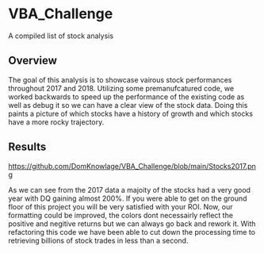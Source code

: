 # VBA_Challenge
A compiled list of stock analysis

## Overview ##

The goal of this analysis is to showcase vairous stock performances throughout 2017 and 2018. Utilizing some premanufcatured code, we worked backwards to speed up the performance of the existing code as well as debug it so we can have a clear view of the stock data. Doing this paints a picture of which stocks have a history of growth and which stocks have a more rocky trajectory.

## Results ##

https://github.com/DomKnowlage/VBA_Challenge/blob/main/Stocks2017.png

As we can see from the 2017 data a majoity of the stocks had a very good year with DQ gaining almost 200%. If you were able to get on the ground floor of this project you will be very satisfied with your ROI. Now, our formatting could be improved, the colors dont necessairly reflect the positive and negitive returns but we can always go back and rework it. With refactoring this code we have been able to cut down the processing time to retrieving billions of stock trades in less than a second. 


